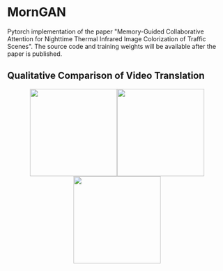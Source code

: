 # MornGAN
Pytorch implementation of the paper "Memory-Guided Collaborative Attention for Nighttime Thermal Infrared Image Colorization of Traffic Scenes". The source code and training weights will be available after the paper is published.

## Qualitative Comparison of Video Translation
<center class="half"> <img src="https://github.com/FuyaLuo/MornGAN/blob/main/Qualitative%20comparison%20of%20video%20translation/CycleGAN_video1.gif" width="200"/><img src="https://github.com/FuyaLuo/MornGAN/blob/main/Qualitative%20comparison%20of%20video%20translation/PearlGAN_video1.gif" width="200"/><img src="https://github.com/FuyaLuo/MornGAN/blob/main/Qualitative%20comparison%20of%20video%20translation/MornGAN_video1.gif" width="200"/> </center>

